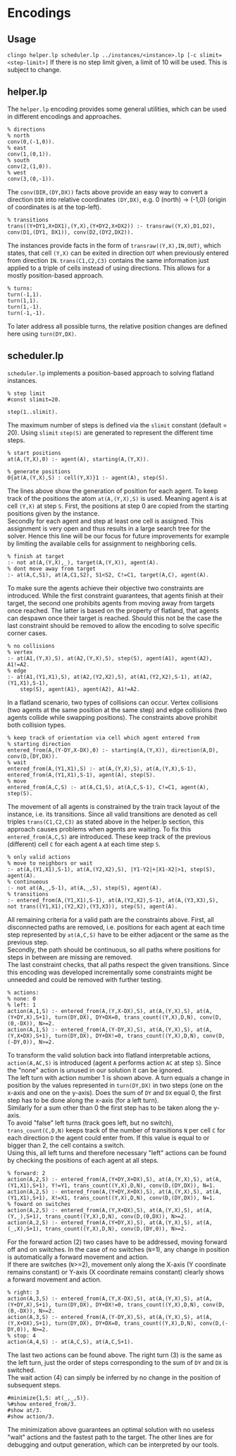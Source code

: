 # Encodings

## Usage
`clingo helper.lp scheduler.lp ../instances/<instance>.lp [-c slimit=<step-limit>]`
If there is no step limit given, a limit of 10 will be used. This is subject to change.

## helper.lp
The `helper.lp` encoding provides some general utilities, which can be used in different encodings and approaches.
```
% directions
% north
conv(0,(-1,0)).
% east
conv(1,(0,1)).
% south
conv(2,(1,0)).
% west
conv(3,(0,-1)).
```
The `conv(DIR,(DY,DX))` facts above provide an easy way to convert a direction `DIR` into relative coordinates `(DY,DX)`, e.g. 0 (north) -> (-1,0) (origin of coordinates is at the top-left).

```
% transitions
trans((Y+DY1,X+DX1),(Y,X),(Y+DY2,X+DX2)) :- transraw((Y,X),D1,D2), conv(D1,(DY1, DX1)), conv(D2,(DY2,DX2)).
```
The instances provide facts in the form of `transraw((Y,X),IN,OUT)`, which states, that cell `(Y,X)` can be exited in direction `OUT` when previously entered from direction `IN`. `trans(C1,C2,C3)` contains the same information just applied to a triple of cells instead of using directions. This allows for a mostly position-based approach.

```
% turns:
turn(-1,1).
turn(1,1).
turn(1,-1).
turn(-1,-1).
```
To later address all possible turns, the relative position changes are defined here using `turn(DY,DX)`. 

## scheduler.lp
`scheduler.lp` implements a position-based approach to solving flatland instances.
```
% step limit
#const slimit=20.

step(1..slimit).
```
The maximum number of steps is defined via the `slimit` constant (default = 20). Using `slimit` `step(S)` are generated to represent the different time steps.

```
% start positions
at(A,(Y,X),0) :- agent(A), starting(A,(Y,X)).

% generate positions
0{at(A,(Y,X),S) : cell(Y,X)}1 :- agent(A), step(S).
```
The lines above show the generation of position for each agent. To keep track of the positions the atom `at(A,(Y,X),S)` is used. Meaning agent `A` is at cell `(Y,X)` at step `S`. First, the positions at step 0 are copied from the starting positions given by the instance.    
Secondly for each agent and step at least one cell is assigned. This assignment is very open and thus results in a large search tree for the solver. Hence this line will be our focus for future improvements for example by limiting the available cells for assignment to neighboring cells.

```
% finish at target
:- not at(A,(Y,X),_), target(A,(Y,X)), agent(A).
% dont move away from target
:- at(A,C,S1), at(A,C1,S2), S1<S2, C!=C1, target(A,C), agent(A).
```
To make sure the agents achieve their objective two constraints are introduced. While the first constraint guarantees, that agents finish at their target, the second one prohibits agents from moving away from targets once reached. The latter is based on the property of flatland, that agents can despawn once their target is reached. Should this not be the case the last constraint should be removed to allow the encoding to solve specific corner cases.

```
% no collisions
% vertex
:- at(A1,(Y,X),S), at(A2,(Y,X),S), step(S), agent(A1), agent(A2), A1!=A2.
% edge
:- at(A1,(Y1,X1),S), at(A2,(Y2,X2),S), at(A1,(Y2,X2),S-1), at(A2,(Y1,X1),S-1),
	step(S), agent(A1), agent(A2), A1!=A2.
```
In a flatland scenario, two types of collisions can occur. Vertex collisions (two agents at the same position at the same step) and edge collisions (two agents collide while swapping positions). The constraints above prohibit both collision types.

```
% keep track of orientation via cell which agent entered from
% starting direction
entered_from(A,(Y-DY,X-DX),0) :- starting(A,(Y,X)), direction(A,D), conv(D,(DY,DX)).
% wait
entered_from(A,(Y1,X1),S) :- at(A,(Y,X),S), at(A,(Y,X),S-1), entered_from(A,(Y1,X1),S-1), agent(A), step(S).
% move
entered_from(A,C,S) :- at(A,C1,S), at(A,C,S-1), C!=C1, agent(A), step(S).
```
The movement of all agents is constrained by the train track layout of the instance, i.e. its transitions. Since all valid transitions are denoted as cell triples `trans(C1,C2,C3)` as stated above in the helper.lp section, this approach causes problems when agents are waiting. To fix this `entered_from(A,C,S)` are introduced. These keep track of the previous (different) cell `C` for each agent `A` at each time step `S`.

```
% only valid actions
% move to neighbors or wait
:- at(A,(Y1,X1),S-1), at(A,(Y2,X2),S), |Y1-Y2|+|X1-X2|>1, step(S), agent(A). 
% continueous
:- not at(A,_,S-1), at(A,_,S), step(S), agent(A). 
% transitions
:- entered_from(A,(Y1,X1),S-1), at(A,(Y2,X2),S-1), at(A,(Y3,X3),S), not trans((Y1,X1),(Y2,X2),(Y3,X3)), step(S), agent(A).

```
All remaining criteria for a valid path are the constraints above. First, all disconnected paths are removed, i.e. positions for each agent at each time step represented by `at(A,C,S)` have to be either adjacent or the same as the previous step.   
Secondly, the path should be continuous, so all paths where positions for steps in between are missing are removed.    
The last constraint checks, that all paths respect the given transitions. Since this encoding was developed incrementally some constraints might be unneeded and could be removed with further testing.

```
% actions:
% none: 0
% left: 1
action(A,1,S) :- entered_from(A,(Y,X-DX),S), at(A,(Y,X),S), at(A,(Y+DY,X),S+1), turn(DY,DX), DY+DX=0, trans_count((Y,X),D,N), conv(D,(0,-DX)), N>=2.
action(A,1,S) :- entered_from(A,(Y-DY,X),S), at(A,(Y,X),S), at(A,(Y,X+DX),S+1), turn(DY,DX), DY+DX!=0, trans_count((Y,X),D,N), conv(D,(-DY,0)), N>=2.
```
To transform the valid solution back into flatland interpretable actions, `action(A,AC,S)` is introduced (agent `A` performs action `AC` at step `S`). Since the "none" action is unused in our solution it can be ignored.    
The left turn with action number 1 is shown above. A turn equals a change in position by the values represented in `turn(DY,DX)` in two steps (one on the x-axis and one on the y-axis). Does the sum of `DY` and `DX` equal 0, the first step has to be done along the x-axis (for a left turn).   
Similarly for a sum other than 0 the first step has to be taken along the y-axis.    
To avoid "false" left turns (track goes left, but no switch), `trans_count(C,D,N)` keeps track of the number of transitions `N` per cell `C` for each direction `D` the agent could enter from. If this value is equal to or bigger than 2, the cell contains a switch.    
Using this, all left turns and therefore necessary "left" actions can be found by checking the positions of each agent at all steps.

```
% forward: 2
action(A,2,S) :- entered_from(A,(Y+DY,X+DX),S), at(A,(Y,X),S), at(A,(Y1,X1),S+1), Y!=Y1, trans_count((Y,X),D,N), conv(D,(DY,DX)), N=1.
action(A,2,S) :- entered_from(A,(Y+DY,X+DX),S), at(A,(Y,X),S), at(A,(Y1,X1),S+1), X!=X1, trans_count((Y,X),D,N), conv(D,(DY,DX)), N=1.
% foward on switches
action(A,2,S) :- entered_from(A,(Y,X+DX),S), at(A,(Y,X),S), at(A,(Y,_),S+1), trans_count((Y,X),D,N), conv(D,(0,DX)), N>=2.
action(A,2,S) :- entered_from(A,(Y+DY,X),S), at(A,(Y,X),S), at(A,(_,X),S+1), trans_count((Y,X),D,N), conv(D,(DY,0)), N>=2.
```
For the forward action (2) two cases have to be addressed, moving forward off and on switches. In the case of no switches (`N`=1), any change in position is automatically a forward movement and action.     
If there are switches (`N`>=2), movement only along the X-axis (Y coordinate remains constant) or Y-axis (X coordinate remains constant) clearly shows a forward movement and action.

```
% right: 3
action(A,3,S) :- entered_from(A,(Y,X-DX),S), at(A,(Y,X),S), at(A,(Y+DY,X),S+1), turn(DY,DX), DY+DX!=0, trans_count((Y,X),D,N), conv(D,(0,-DX)), N>=2.
action(A,3,S) :- entered_from(A,(Y-DY,X),S), at(A,(Y,X),S), at(A,(Y,X+DX),S+1), turn(DY,DX), DY+DX=0, trans_count((Y,X),D,N), conv(D,(-DY,0)), N>=2.
% stop: 4
action(A,4,S) :- at(A,C,S), at(A,C,S+1). 
```
The last two actions can be found above. The right turn (3) is the same as the left turn, just the order of steps corresponding to the sum of `DY` and `DX` is switched.     
The wait action (4) can simply be inferred by no change in the position of subsequent steps.

```
#minimize{1,S: at(_,_,S)}.
%#show entered_from/3.
#show at/3.
#show action/3.
```
The minimization above guarantees an optimal solution with no useless "wait" actions and the fastest path to the target. The other lines are for debugging and output generation, which can be interpreted by our tools.
